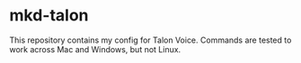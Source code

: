 # mkd-talon

This repository contains my config for Talon Voice. Commands are tested to work across Mac and Windows, but not Linux.